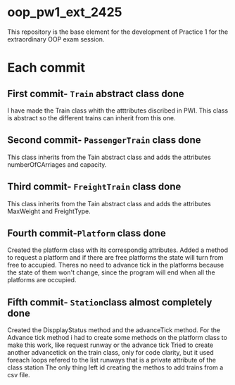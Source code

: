 # oop_pw1_ext_2425
This repository is the base element for the development of Practice 1 for the extraordinary OOP exam session. 

# Each commit
## First commit- `Train` abstract class done
 I have made the Train class whith the atttributes discribed in PWI. 
 This class is abstract so the different trains can inherit from this one.
## Second commit- `PassengerTrain` class done
 This class inherits from the Tain abstract class and adds the attributes numberOfCArriages and capacity.
## Third commit- `FreightTrain` class done
 This class inherits from the Tain abstract class and adds the attributes MaxWeight and FreightType.
## Fourth commit-`Platform` class done
 Created the platform class with its correspondig attributes.
 Added a method to request a platform and if there are free platforms the state will turn from free to accupied.
 Theres no need to advance tick in the platforms because the state of them won't change, since the program will end when all the platforms are occupied.
## Fifth commit- `Station`class almost completely done
 Created the DispplayStatus method and the advanceTick method.
 For the Advance tick method i had to create some methods on the platform class to make this work, like request runway or the advance tick
 Tried to create another advancetick on the train class, only for code clarity, but it used foreach loops refered to the list runways that is a private attribute of the class station
 The only thing left id creating the methos to add trains from a csv file.
